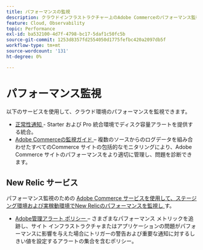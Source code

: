 ```yaml
---
title: パフォーマンスの監視
description: クラウドインフラストラクチャー上のAdobe Commerceのパフォーマンス監視について説明します。
feature: Cloud, Observability
topic: Performance
exl-id: ba532100-4d7f-4798-bc17-5daf1c50fc5b
source-git-commit: 1253d8357fd2554050d1775fefbc420a2097db5f
workflow-type: tm+mt
source-wordcount: '131'
ht-degree: 0%

---
```


# パフォーマンス監視

以下のサービスを使用して、クラウド環境のパフォーマンスを監視できます。

- [ 正常性通知 ](../integrations/health-notifications.md) - Starter および Pro 統合環境でディスク容量アラートを提供する統合。
- [Adobe Commerceの監視ガイド ](https://experienceleague.adobe.com/docs/commerce-operations/tools/observation-for-adobe-commerce/intro.html) – 複数のソースからのログデータを組み合わせたすべてのCommerce サイトの包括的なモニタリングにより、Adobe Commerce サイトのパフォーマンスをより適切に管理し、問題を診断できます。

## New Relic サービス

パフォーマンス監視のための [Adobe Commerce サービスを使用して、ステージング環境および実稼動環境でNew Relicのパフォーマンスを監視し ](new-relic-service.md) す。

- [Adobe管理アラート ポリシー ](investigate-performance.md#monitor-performance-with-managed-alerts) – さまざまなパフォーマンス メトリックを追跡し、サイト インフラストラクチャまたはアプリケーションの問題がパフォーマンスに影響を与えた場合にトリガーの警告および重要な通知に対するしきい値を設定するアラートの集合を含むポリシー。

